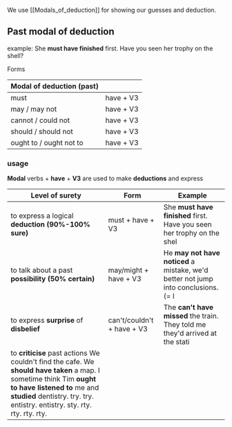 We use [[Modals_of_deduction]] for showing our guesses and deduction. 

## Past modal of deduction
example:
She **must have finished** first. Have you seen her trophy on the shell?

Forms

| Modal of deduction (past) |           |
| ------------------------- | --------- |
| must                      | have + V3 |
| may / may not             | have + V3 |
| cannot / could not        | have + V3 |
| should / should not       | have + V3 |
| ought to / ought not to   | have + V3 |

### usage
**Modal** verbs + **have** + **V3** are used to make **deductions** and express



| Level of surety                                    | Form                          | Example                                                                                                                                                 |
| -------------------------------------------------- | ----------------------------- | -------------------------------------------------------------------------------------------------------------------------------------------- |
| to express a logical **deduction (90%-100% sure)** | must + have + V3              | She **must have finished** first. Have you seen her trophy on the shel                                                                                  |
| to talk about a past **possibility (50% certain)** | may/might + have + V3         | He **may not have noticed** a mistake, we'd better not jump into conclusions. (= I                                                                      |
| to express **surprise** of **disbelief**           | can't/couldn't + have + V3    | The **can't have missed** the train. They told me they'd arrived at the stati                                                                           |
| to **criticise** past actions We couldn't find the cafe. We **should have taken** a map. I sometime think Tim **ought to have listened to** me and **studied** dentistry.  try.  try.  entistry.   entistry.   sty.  rty.  rty.  rty.  rty.  |

